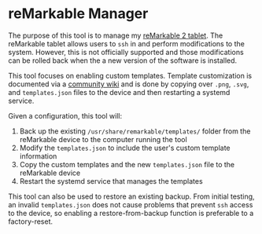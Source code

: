 # reMarkable Manager

The purpose of this tool is to manage my [reMarkable 2 tablet](https://remarkable.com/store/remarkable-2/). The reMarkable tablet allows users to `ssh` in and perform modifications to the system. However, this is not officially supported and those modifications can be rolled back when the a new version of the software is installed.

This tool focuses on enabling custom templates. Template customization is documented via a [community wiki](https://remarkablewiki.com/tips/templates?s[]=template) and is done by copying over `.png`, `.svg`, and `templates.json` files to the device and then restarting a systemd service.

Given a configuration, this tool will:

1. Back up the existing `/usr/share/remarkable/templates/` folder from the reMarkable device to the computer running the tool
2. Modify the `templates.json` to include the user's custom template information
3. Copy the custom templates and the new `templates.json` file to the reMarkable device
4. Restart the systemd service that manages the templates

This tool can also be used to restore an existing backup. From initial testing, an invalid `templates.json` does not cause problems that prevent `ssh` access to the device, so enabling a restore-from-backup function is preferable to a factory-reset.
